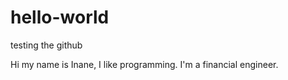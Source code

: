 # hello-world
testing the github

Hi my name is Inane, I like programming. I'm a financial engineer.
